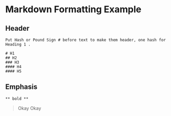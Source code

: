 # Markdown Formatting Example

## Header

```
Put Hash or Pound Sign # before text to make them header, one hash for Heading 1 .

# H1
## H2
### H3
#### H4
#### H5
```

## Emphasis

```
** bold **

```

> Okay
>Okay
